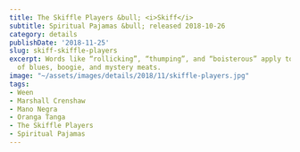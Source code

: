 ```yaml
---
title: The Skiffle Players &bull; <i>Skiff</i>
subtitle: Spiritual Pajamas &bull; released 2018-10-26
category: details
publishDate: '2018-11-25'
slug: skiff-skiffle-players
excerpt: Words like “rollicking”, “thumping”, and “boisterous” apply to this fun mix
  of blues, boogie, and mystery meats.
image: "~/assets/images/details/2018/11/skiffle-players.jpg"
tags:
- Ween
- Marshall Crenshaw
- Mano Negra
- Oranga Tanga
- The Skiffle Players
- Spiritual Pajamas
---
```


